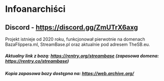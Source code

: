 # Infoanarchiści
## Discord - https://discord.gg/ZmUTrX6axg 
Projekt istnieje od 2020 roku, funkcjonował pierwotnie na domenach BazaFlippera.ml, StreamBase.pl oraz aktualnie pod adresem TheSB.eu.

##### Aktualny link z bazą: https://rentry.org/streambase (zapasowa domena: https://rentry.co/streambase)
##### Kopia zapasowa bazy dostępna na: https://web.archive.org/
